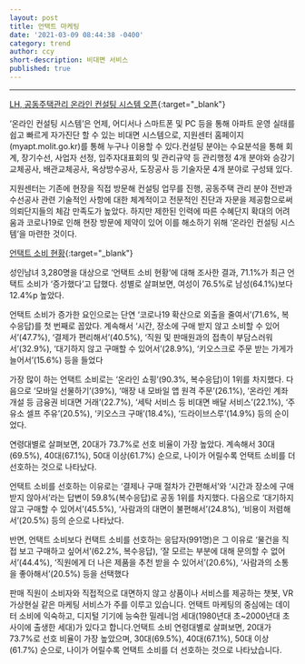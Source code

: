 ```yaml
---
layout: post
title: 언택트 마케팅
date: '2021-03-09 08:44:38 -0400'
category: trend
author: ccy
short-description: 비대면 서비스
published: true
---
```


-----

[LH, 공동주택관리 온라인 컨설팅 시스템 오픈](http://www.businesskorea.co.kr/news/articleView.html?idxno=53324){:target="_blank"}

‘온라인 컨설팅 시스템’은 언제, 어디서나 스마트폰 및 PC 등을 통해 아파트 운영 실태를 쉽고 빠르게 자가진단 할 수 있는 비대면 시스템으로, 지원센터 홈페이지(myapt.molit.go.kr)를 통해 누구나 이용할 수 있다.컨설팅 분야는 수요분석을 통해 회계, 장기수선, 사업자 선정, 입주자대표회의 및 관리규약 등 관리행정 4개 분야와 승강기교체공사, 배관교체공사, 옥상방수공사, 도장공사 등 기술자문 4개 분야로 구성돼 있다.

지원센터는 기존에 현장을 직접 방문해 컨설팅 업무를 진행, 공동주택 관리 분야 전반과 수선공사 관련 기술적인 사항에 대한 체계적이고 전문적인 진단과 자문을 제공함으로써 의뢰단지들의 체감 만족도가 높았다. 하지만 제한된 인력에 따른 수혜단지 확대의 어려움과 코로나19로 인해 현장 방문에 제약이 있어 이를 해소하기 위해 ‘온라인 컨설팅 시스템’을 마련한 것이다.

[언택트 소비 현황](https://www.saramin.co.kr/zf_user/help/live/view?idx=105407&listType=news){:target="_blank"}

성인남녀 3,280명을 대상으로 ‘언택트 소비 현황’에 대해 조사한 결과, 71.1%가 최근 언택트 소비가 ‘증가했다’고 답했다. 성별로 살펴보면, 여성이 76.5%로 남성(64.1%)보다 12.4%p 높았다.

언택트 소비가 증가한 요인으로는 단연 ‘코로나19 확산으로 외출을 줄여서’(71.6%, 복수응답)를 첫 번째로 꼽았다. 계속해서 ‘시간, 장소에 구애 받지 않고 소비할 수 있어서’(47.7%), ‘결제가 편리해서’(40.5%), ‘직원 및 판매원과의 접촉이 부담스러워서’(32.9%), ‘대기하지 않고 구매할 수 있어서’(28.9%), ‘키오스크로 주문 받는 가게가 늘어서’(15.6%) 등을 들었다

가장 많이 하는 언택트 소비로는 ‘온라인 쇼핑’(90.3%, 복수응답)이 1위를 차지했다. 다음으로 ‘모바일 선물하기’(39%), ‘매장 내 모바일 앱 원격 주문’(26.1%), ‘온라인 계좌 개설 등 금융권 비대면 거래’(22.7%), ‘세탁 서비스 등 비대면 배달 서비스’(22.1%), ‘주유소 셀프 주유’(20.5%), ‘키오스크 구매’(18.4%), ‘드라이브스루’(14.9%) 등의 순이었다.

연령대별로 살펴보면, 20대가 73.7%로 선호 비율이 가장 높았다. 계속해서 30대(69.5%), 40대(67.1%), 50대 이상(61.7%) 순으로, 나이가 어릴수록 언택트 소비를 더 선호하는 것으로 나타났다.

언택트 소비를 선호하는 이유로는 ‘결제나 구매 절차가 간편해서’와 ‘시간과 장소에 구애 받지 않아서’라는 답변이 59.8%(복수응답)로 공동 1위를 차지했다. 다음으로 ‘대기하지 않고 구매할 수 있어서’(45.5%), ‘사람과의 대면이 불편해서’(24.8%), ‘비용이 저렴해서’(20.5%) 등의 순으로 나타났다.

반면, 언택트 소비보다 컨택트 소비를 선호하는 응답자(991명)은 그 이유로 ‘물건을 직접 보고 구매하고 싶어서’(62.2%, 복수응답), ‘잘 모르는 부분에 대해 문의할 수 없어서’(44.4%), ‘직원에게 더 나은 제품을 추천 받을 수 있어서’(20.6%), ‘사람과의 소통을 좋아해서’(20.5%) 등을 선택했다

판매 직원이 소비자와 직접적으로 대면하지 않고 상품이나 서비스를 제공하는 챗봇, VR가상현실 같은 마케팅 서비스가 주를 이루고 있습니다. 언택트 마케팅의 중심에는 데이터 소비에 익숙하고, 디지털 기기에 능숙한 밀레니엄 세대(1980년대 초~2000년대 초 사이에 출생한 세대)가 있다고 합니다.언택트 소비 연령대별로 살펴보면, 20대가 73.7%로 선호 비율이 가장 높았으며, 30대(69.5%), 40대(67.1%), 50대 이상(61.7%) 순으로, 나이가 어릴수록 언택트 소비를 더 선호하는 것으로 나타났습니다.
